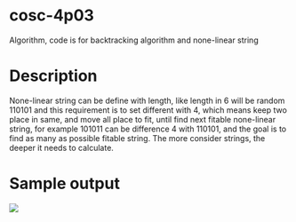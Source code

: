 # cosc-4p03
Algorithm, code is for backtracking algorithm and none-linear string

# Description
None-linear string can be define with length, like length in 6 will be random 110101 and this requirement is to set different with 4, which means keep two place in same, and move all place to fit, until find next fitable none-linear string, for example 101011 can be difference 4 with 110101, and the goal is to find as many as possible fitable string. The more consider strings, the deeper it needs to calculate.

# Sample output
<div><img src="https://github.com/Kasim-An/cosc-4p03/blob/master/sample output/sample1.jpg"></div>
